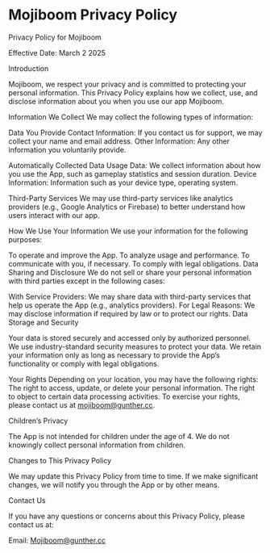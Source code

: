 # Mojiboom Privacy Policy

Privacy Policy for Mojiboom

Effective Date: March 2 2025

Introduction

Mojiboom, we respect your privacy and is committed to protecting your personal information. This Privacy Policy explains how we collect, use, and disclose information about you when you use our app Mojiboom.

Information We Collect
We may collect the following types of information:

Data You Provide
Contact Information: If you contact us for support, we may collect your name and email address.
Other Information: Any other information you voluntarily provide. 

Automatically Collected Data
Usage Data: We collect information about how you use the App, such as gameplay statistics and session duration.
Device Information: Information such as your device type, operating system. 

Third-Party Services
We may use third-party services like analytics providers (e.g., Google Analytics or Firebase) to better understand how users interact with our app.

How We Use Your Information
We use your information for the following purposes:

To operate and improve the App. To analyze usage and performance. To communicate with you, if necessary. To comply with legal obligations. Data Sharing and Disclosure
We do not sell or share your personal information with third parties except in the following cases:

With Service Providers: We may share data with third-party services that help us operate the App (e.g., analytics providers). 
For Legal Reasons: We may disclose information if required by law or to protect our rights. Data Storage and Security

Your data is stored securely and accessed only by authorized personnel. We use industry-standard security measures to protect your data. 
We retain your information only as long as necessary to provide the App’s functionality or comply with legal obligations.

Your Rights
Depending on your location, you may have the following rights:
The right to access, update, or delete your personal information. The right to object to certain data processing activities. To exercise your rights, please contact us at mojiboom@gunther.cc.

Children’s Privacy

The App is not intended for children under the age of 4. We do not knowingly collect personal information from children.

Changes to This Privacy Policy

We may update this Privacy Policy from time to time. If we make significant changes, we will notify you through the App or by other means.

Contact Us

If you have any questions or concerns about this Privacy Policy, please contact us at:

Email: Mojiboom@gunther.cc

